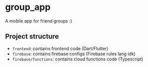 # group_app

A mobile app for friend groups :)

## Project structure
- `frontend`: contains frontend code (Dart/Flutter)
- `firebase`: contains firebase configs (Firebase rules lang idk)
- `firebase/functions`: contains cloud functions code (Typescript)
